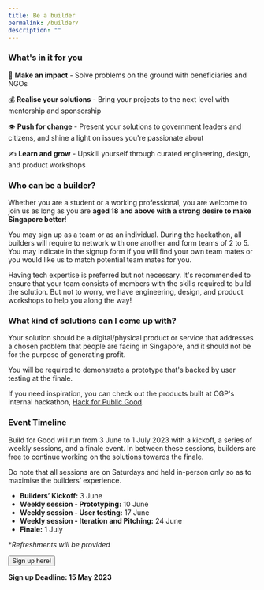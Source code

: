 ```yaml
---
title: Be a builder
permalink: /builder/
description: ""
---
```

### **What's in it for you**
👤 **Make an impact** - Solve problems on the ground with beneficiaries and NGOs

💰 **Realise your solutions** - Bring your projects to the next level with mentorship and sponsorship

👁 **Push for change** - Present your solutions to government leaders and citizens, and shine a light on issues you're passionate about

✍️ **Learn and grow** - Upskill yourself through curated engineering, design, and product workshops 

### **Who can be a builder?**
Whether you are a student or a working professional, you are welcome to join us as long as you are **aged 18 and above with a strong desire to make Singapore better**!

You may sign up as a team or as an individual. During the hackathon, all builders will require to network with one another and form teams of 2 to 5. You may indicate in the signup form if you will find your own team mates or you would like us to match potential team mates for you.

Having tech expertise is preferred but not necessary. It's recommended to ensure that your team consists of members with the skills required to build the solution. But not to worry, we have engineering, design, and product workshops to help you along the way!

### **What kind of solutions can I come up with?**
Your solution should be a digital/physical product or service that addresses a chosen problem that people are facing in Singapore, and it should not be for the purpose of generating profit. 

You will be required to demonstrate a prototype that's backed by user testing at the finale.

If you need inspiration, you can check out the products built at OGP's internal hackathon, [Hack for Public Good](https://hack.gov.sg/2023-prototypes/armoury/).

### **Event Timeline**
Build for Good will run from 3 June to 1 July 2023 with a kickoff, a series of weekly sessions, and a finale event. In between these sessions, builders are free to continue working on the solutions towards the finale. 

Do note that all sessions are on Saturdays and held in-person only so as to maximise the builders’ experience. 

*  **Builders’ Kickoff:** 3 June
*  **Weekly session - Prototyping:** 10 June
*  **Weekly session - User testing:** 17 June
*  **Weekly session - Iteration and Pitching:** 24 June
*  **Finale:** 1 July

**Refreshments will be provided*

<a class="padding--top padding--bottom is-inline-block" href="https://go.gov.sg/buildforgood23"><button class="bp-button is-secondary is-medium has-text-white is-uppercase search-button">Sign up here!</button></a>

**Sign up Deadline: 15 May 2023**